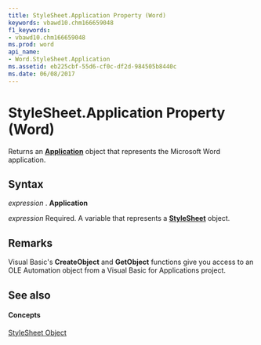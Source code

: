 ```yaml
---
title: StyleSheet.Application Property (Word)
keywords: vbawd10.chm166659048
f1_keywords:
- vbawd10.chm166659048
ms.prod: word
api_name:
- Word.StyleSheet.Application
ms.assetid: eb225cbf-55d6-cf0c-df2d-984505b8440c
ms.date: 06/08/2017
---
```



# StyleSheet.Application Property (Word)

Returns an **[Application](application-object-word.md)** object that represents the Microsoft Word application.


## Syntax

 _expression_ . **Application**

 _expression_ Required. A variable that represents a **[StyleSheet](stylesheet-object-word.md)** object.


## Remarks

Visual Basic's **CreateObject** and **GetObject** functions give you access to an OLE Automation object from a Visual Basic for Applications project.


## See also


#### Concepts


[StyleSheet Object](stylesheet-object-word.md)

